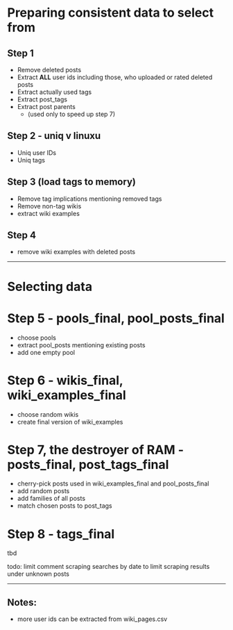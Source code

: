 # Preparing consistent data to select from

## Step 1

 - Remove deleted posts
 - Extract **ALL** user ids including those, who uploaded or rated deleted posts 
 - Extract actually used tags
 - Extract post_tags
 - Extract post parents
   - (used only to speed up step 7)

## Step 2 - uniq v linuxu

 - Uniq user IDs
 - Uniq tags

## Step 3 (load tags to memory)

 - Remove tag implications mentioning removed tags
 - Remove non-tag wikis
 - extract wiki examples

## Step 4

 - remove wiki examples with deleted posts

---

# Selecting data

# Step 5 - pools_final, pool_posts_final

 - choose pools
 - extract pool_posts mentioning existing posts
 - add one empty pool

# Step 6 - wikis_final, wiki_examples_final

 - choose random wikis
 - create final version of wiki_examples

# Step 7, the destroyer of RAM - posts_final, post_tags_final

 - cherry-pick posts used in wiki_examples_final and pool_posts_final
 - add random posts
 - add families of all posts
 - match chosen posts to post_tags

# Step 8 - tags_final

tbd

todo: limit comment scraping searches by date to limit scraping results under unknown posts 

---

## Notes:

 - more user ids can be extracted from wiki_pages.csv